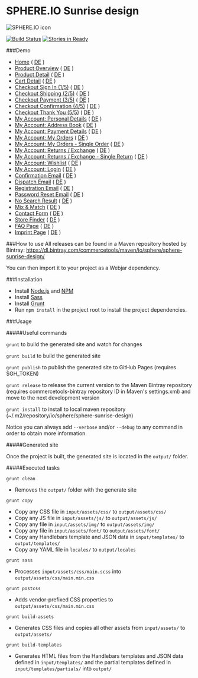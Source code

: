 # SPHERE.IO Sunrise design

![SPHERE.IO icon](https://admin.sphere.io/assets/images/sphere_logo_rgb_long.png)

[![Build Status](https://travis-ci.org/sphereio/sphere-sunrise-design.png?branch=master)](https://travis-ci.org/sphereio/sphere-sunrise-design) [![Stories in Ready](https://badge.waffle.io/sphereio/sphere-sunrise-design.png?label=ready&title=Ready)](https://waffle.io/sphereio/sphere-sunrise-design)

###Demo
- [Home](http://sphereio.github.io/sphere-sunrise-design/en/home.html) ( [DE](http://sphereio.github.io/sphere-sunrise-design/de/home.html) )
- [Product Overview](http://sphereio.github.io/sphere-sunrise-design/en/pop.html) ( [DE](http://sphereio.github.io/sphere-sunrise-design/de/pop.html) )
- [Product Detail](http://sphereio.github.io/sphere-sunrise-design/en/pdp.html) ( [DE](http://sphereio.github.io/sphere-sunrise-design/de/pdp.html) )
- [Cart Detail](http://sphereio.github.io/sphere-sunrise-design/en/cart.html) ( [DE](http://sphereio.github.io/sphere-sunrise-design/de/cart.html) )
- [Checkout Sign In (1/5)](http://sphereio.github.io/sphere-sunrise-design/en/checkout-signin.html) ( [DE](http://sphereio.github.io/sphere-sunrise-design/de/checkout-signin.html) )
- [Checkout Shipping (2/5)](http://sphereio.github.io/sphere-sunrise-design/en/checkout-shipping.html) ( [DE](http://sphereio.github.io/sphere-sunrise-design/de/checkout-shipping.html) )
- [Checkout Payment (3/5)](http://sphereio.github.io/sphere-sunrise-design/en/checkout-payment.html) ( [DE](http://sphereio.github.io/sphere-sunrise-design/de/checkout-payment.html) )
- [Checkout Confirmation (4/5)](http://sphereio.github.io/sphere-sunrise-design/en/checkout-confirmation.html) ( [DE](http://sphereio.github.io/sphere-sunrise-design/de/checkout-confirmation.html) )
- [Checkout Thank You (5/5)](http://sphereio.github.io/sphere-sunrise-design/en/checkout-thankyou.html) ( [DE](http://sphereio.github.io/sphere-sunrise-design/de/checkout-thankyou.html) )
- [My Account: Personal Details](http://sphereio.github.io/sphere-sunrise-design/en/my-account-personal-details.html) ( [DE](http://sphereio.github.io/sphere-sunrise-design/de/my-account-personal-details.html) )
- [My Account: Address Book](http://sphereio.github.io/sphere-sunrise-design/en/my-account-address-book.html) ( [DE](http://sphereio.github.io/sphere-sunrise-design/de/my-account-address-book.html) )
- [My Account: Payment Details](http://sphereio.github.io/sphere-sunrise-design/en/my-account-payment-details.html) ( [DE](http://sphereio.github.io/sphere-sunrise-design/de/my-account-payment-details.html) )
- [My Account: My Orders](http://sphereio.github.io/sphere-sunrise-design/en/my-account-my-orders.html) ( [DE](http://sphereio.github.io/sphere-sunrise-design/de/my-account-my-orders.html) )
- [My Account: My Orders - Single Order](http://sphereio.github.io/sphere-sunrise-design/en/my-account-my-orders-order.html) ( [DE](http://sphereio.github.io/sphere-sunrise-design/de/my-account-my-orders-order.html) )
- [My Account: Returns / Exchange](http://sphereio.github.io/sphere-sunrise-design/en/my-account-returns-exchange.html) ( [DE](http://sphereio.github.io/sphere-sunrise-design/de/my-account-returns-exchange.html) )
- [My Account: Returns / Exchange - Single Return](http://sphereio.github.io/sphere-sunrise-design/en/my-account-returns-exchange-order.html) ( [DE](http://sphereio.github.io/sphere-sunrise-design/de/my-account-returns-exchange-order.html) )
- [My Account: Wishlist](http://sphereio.github.io/sphere-sunrise-design/en/my-account-wishlist.html) ( [DE](http://sphereio.github.io/sphere-sunrise-design/de/my-account-wishlist.html) )
- [My Account: Login](http://sphereio.github.io/sphere-sunrise-design/en/my-account-login.html) ( [DE](http://sphereio.github.io/sphere-sunrise-design/de/my-account-login.html) )
- [Confirmation Email](http://sphereio.github.io/sphere-sunrise-design/en/confirmation-email.html) ( [DE](http://sphereio.github.io/sphere-sunrise-design/de/confirmation-email.html) )
- [Dispatch Email](http://sphereio.github.io/sphere-sunrise-design/en/dispatch-email.html) ( [DE](http://sphereio.github.io/sphere-sunrise-design/de/dispatch-email.html) )
- [Registration Email](http://sphereio.github.io/sphere-sunrise-design/en/registration-email.html) ( [DE](http://sphereio.github.io/sphere-sunrise-design/de/registration-email.html) )
- [Password Reset Email](http://sphereio.github.io/sphere-sunrise-design/en/password-reset-email.html) ( [DE](http://sphereio.github.io/sphere-sunrise-design/de/password-reset-email.html) )
- [No Search Result](http://sphereio.github.io/sphere-sunrise-design/en/no-search-result.html) ( [DE](http://sphereio.github.io/sphere-sunrise-design/de/no-search-result.html) )
- [Mix & Match](http://sphereio.github.io/sphere-sunrise-design/en/mix-match.html) ( [DE](http://sphereio.github.io/sphere-sunrise-design/de/mix-match.html) )
- [Contact Form](http://sphereio.github.io/sphere-sunrise-design/en/contact-form.html) ( [DE](http://sphereio.github.io/sphere-sunrise-design/de/contact-form.html) )
- [Store Finder](http://sphereio.github.io/sphere-sunrise-design/en/store-finder.html) ( [DE](http://sphereio.github.io/sphere-sunrise-design/de/store-finder.html) )
- [FAQ Page](http://sphereio.github.io/sphere-sunrise-design/en/faq.html) ( [DE](http://sphereio.github.io/sphere-sunrise-design/de/faq.html) )
- [Imprint Page](http://sphereio.github.io/sphere-sunrise-design/en/imprint.html) ( [DE](http://sphereio.github.io/sphere-sunrise-design/de/imprint.html) )


###How to use
All releases can be found in a Maven repository hosted by Bintray:
https://dl.bintray.com/commercetools/maven/io/sphere/sphere-sunrise-design/

You can then import it to your project as a Webjar dependency.

###Installation

- Install [Node.js](https://nodejs.org/) and [NPM](https://www.npmjs.com/)
- Install [Sass](http://sass-lang.com/install)
- Install [Grunt](http://gruntjs.com/getting-started)
- Run `npm install` in the project root to install the project dependencies.

###Usage

#####Useful commands

`grunt` to build the generated site and watch for changes

`grunt build` to build the generated site

`grunt publish` to publish the generated site to GitHub Pages (requires $GH_TOKEN)

`grunt release` to release the current version to the Maven Bintray repository (requires commercetools-bintray repository ID in Maven's settings.xml) and move to the next development version

`grunt install` to install to local maven repository (~/.m2/repository/io/sphere/sphere-sunrise-design)

Notice you can always add `--verbose` and/or `--debug` to any command in order to obtain more information.

#####Generated site

Once the project is built, the generated site is located in the `output/` folder.

#####Executed tasks

`grunt clean`
  - Removes the `output/` folder with the generate site

`grunt copy`
  - Copy any CSS file in `input/assets/css/` to `output/assets/css/`
  - Copy any JS file in `input/assets/js/` to `output/assets/js/`
  - Copy any file in `input/assets/img/` to `output/assets/img/`
  - Copy any file in `input/assets/font/` to `output/assets/font/`
  - Copy any Handlebars template and JSON data in `input/templates/` to `output/templates/`
  - Copy any YAML file in `locales/` to `output/locales`

`grunt sass`
  - Processes `input/assets/css/main.scss` into `output/assets/css/main.min.css`

`grunt postcss`
  - Adds vendor-prefixed CSS properties to `output/assets/css/main.min.css`

`grunt build-assets`
  - Generates CSS files and copies all other assets from `input/assets/` to `output/assets/`

`grunt build-templates`
  - Generates HTML files from the Handlebars templates and JSON data defined in `input/templates/` and the partial templates defined in `input/templates/partials/` into `output/`

